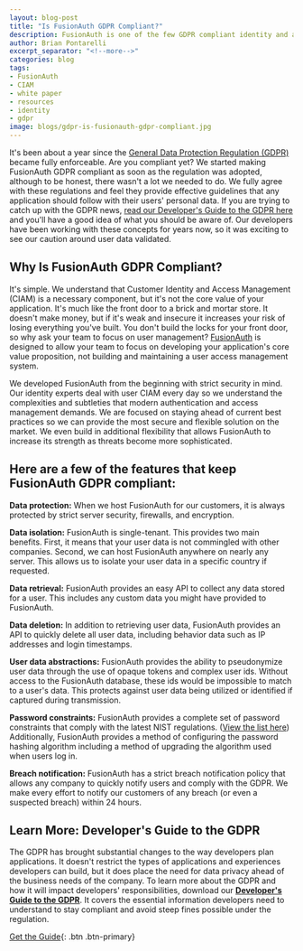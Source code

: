 ```yaml
---
layout: blog-post
title: "Is FusionAuth GDPR Compliant?"
description: FusionAuth is one of the few GDPR compliant identity and authentication solutions available.
author: Brian Pontarelli
excerpt_separator: "<!--more-->"
categories: blog
tags:
- FusionAuth
- CIAM
- white paper
- resources
- identity
- gdpr
image: blogs/gdpr-is-fusionauth-gdpr-compliant.jpg
---
```

It's been about a year since the [General Data Protection Regulation (GDPR)](https://eur-lex.europa.eu/legal-content/EN/TXT/?uri=uriserv:OJ.L_.2016.119.01.0001.01.ENG&toc=OJ:L:2016:119:FULL "Jump to GDPR site") became fully enforceable. Are you compliant yet? We started making FusionAuth GDPR compliant as soon as the regulation was adopted, although to be honest, there wasn't a lot we needed to do. We fully agree with these regulations and feel they provide effective guidelines that any application should follow with their users' personal data. If you are trying to catch up with the GDPR news, [read our Developer's Guide to the GDPR here](/learn/expert-advice/ciam/developers-guide-to-gdpr "Get the Developer's Guide to the GDPR") and you'll have a good idea of what you should be aware of. Our developers have been working with these concepts for years now, so it was exciting to see our caution around user data validated.

<!--more-->
## Why Is FusionAuth GDPR Compliant?

It's simple. We understand that Customer Identity and Access Management (CIAM) is a necessary component, but it's not the core value of your application. It's much like the front door to a brick and mortar store. It doesn't make money, but if it's weak and insecure it increases your risk of losing everything you've built. You don't build the locks for your front door, so why ask your team to focus on user management? [FusionAuth](/ "FusionAuth Home") is designed to allow your team to focus on developing your application's core value proposition, not building and maintaining a user access management system.

We developed FusionAuth from the beginning with strict security in mind. Our identity experts deal with user CIAM every day so we understand the complexities and subtleties that modern authentication and access management demands. We are focused on staying ahead of current best practices so we can provide the most secure and flexible solution on the market. We even build in additional flexibility that allows FusionAuth to increase its strength as threats become more sophisticated.

## Here are a few of the features that keep FusionAuth GDPR compliant:

**Data protection:** When we host FusionAuth for our customers, it is always protected by strict server security, firewalls, and encryption.

**Data isolation:** FusionAuth is single-tenant. This provides two main benefits. First, it means that your user data is not commingled with other companies. Second, we can host FusionAuth anywhere on nearly any server. This allows us to isolate your user data in a specific country if requested.

**Data retrieval:** FusionAuth provides an easy API to collect any data stored for a user. This includes any custom data you might have provided to FusionAuth.

**Data deletion:** In addition to retrieving user data, FusionAuth provides an API to quickly delete all user data, including behavior data such as IP addresses and login timestamps.

**User data abstractions:** FusionAuth provides the ability to pseudonymize user data through the use of opaque tokens and complex user ids. Without access to the FusionAuth database, these ids would be impossible to match to a user's data. This protects against user data being utilized or identified if captured during transmission.

**Password constraints:** FusionAuth provides a complete set of password constraints that comply with the latest NIST regulations. ([View the list here](/learn/expert-advice/security/password-security-compliance-checklist "Password Security Checklist PDF")) Additionally, FusionAuth provides a method of configuring the password hashing algorithm including a method of upgrading the algorithm used when users log in.

**Breach notification:** FusionAuth has a strict breach notification policy that allows any company to quickly notify users and comply with the GDPR. We make every effort to notify our customers of any breach (or even a suspected breach) within 24 hours.

## Learn More: Developer's Guide to the GDPR

The GDPR has brought substantial changes to the way developers plan applications. It doesn't restrict the types of applications and experiences developers can build, but it does place the need for data privacy ahead of the business needs of the company. To learn more about the GDPR and how it will impact developers' responsibilities, download our [**Developer's Guide to the GDPR**](/learn/expert-advice/ciam/developers-guide-to-gdpr "Get the Developer's Guide to the GDPR"). It covers the essential information developers need to understand to stay compliant and avoid steep fines possible under the regulation.

[Get the Guide](/learn/expert-advice/ciam/developers-guide-to-gdpr "Get the Developer's Guide to the GDPR"){: .btn .btn-primary}

<!--
- FusionAuth
- Resources
- White Paper
-->
